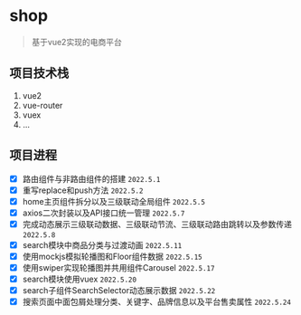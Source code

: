# shop
> 基于vue2实现的电商平台
## 项目技术栈
1. vue2
2. vue-router
3. vuex
4. ...
## 项目进程
 - [x] 路由组件与非路由组件的搭建 `2022.5.1`
 - [x] 重写replace和push方法 `2022.5.2`
 - [x] home主页组件拆分以及三级联动全局组件 `2022.5.5`
 - [x] axios二次封装以及API接口统一管理 `2022.5.7`
 - [x] 完成动态展示三级联动数据、三级联动节流、三级联动路由跳转以及参数传递 `2022.5.8`
 - [x] search模块中商品分类与过渡动画 `2022.5.11`
 - [x] 使用mockjs模拟轮播图和Floor组件数据 `2022.5.15`
 - [x] 使用swiper实现轮播图并共用组件Carousel `2022.5.17`
 - [x] search模块使用vuex `2022.5.20`
 - [x] search子组件SearchSelector动态展示数据 `2022.5.22`
 - [x] 搜索页面中面包屑处理分类、关键字、品牌信息以及平台售卖属性 `2022.5.24`
